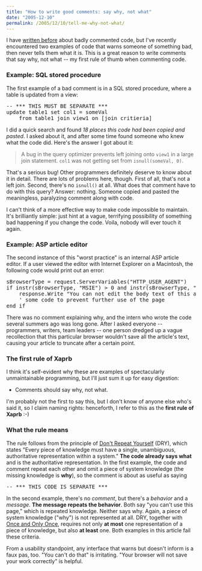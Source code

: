 ```yaml
---
title: "How to write good comments: say why, not what"
date: "2005-12-10"
permalink: /2005/12/10/tell-me-why-not-what/
---
```

I have [written before][1] about badly commented code, but I've recently encountered two examples of code that warns someone of something bad, then never tells them what it is. This is a great reason to write comments that say why, not what -- my first rule of thumb when commenting code.

### Example: SQL stored procedure

The first example of a bad comment is in a SQL stored procedure, where a table is updated from a view:

<pre>-- *** THIS MUST BE SEPARATE ***
update table1 set col1 = someVal
    from table1 join view1 on [join critieria]</pre>

I did a quick search and found *18 places this code had been copied and pasted*. I asked about it, and after some time found someone who knew what the code did. Here's the answer I got about it:

> A bug in the query optimizer prevents left joining onto `view1` in a large join statement. `col1` was not getting set from `isnull(someVal, 0)`.

That's a serious bug! Other programmers definitely deserve to know about it in detail. There are lots of problems here, though. First of all, that's not a left join. Second, there's no `isnull()` at all. What does that comment have to do with this query? Answer: nothing. Someone copied and pasted the meaningless, paralyzing comment along with code.

I can't think of a more effective way to make code impossible to maintain. It's brilliantly simple: just hint at a vague, terrifying possibility of something bad happening if you change the code. Voila, nobody will ever touch it again.

### Example: ASP article editor

The second instance of this "worst practice" is an internal ASP article editor. If a user viewed the editor with Internet Explorer on a Macintosh, the following code would print out an error:

<pre>sBrowserType = request.ServerVariables("HTTP_USER_AGENT")
if instr(sBrowserType, "MSIE") &gt; 0 and instr(sBrowserType, "Mac") &gt; 0 then
    response.Write "You can not edit the body text of this article with Mac IE - please use a different browser"
    ' some code to prevent further use of the page
end if</pre>

There was no comment explaining why, and the intern who wrote the code several summers ago was long gone. After I asked everyone -- programmers, writers, team leaders -- one person dredged up a vague recollection that this particular browser wouldn't save all the article's text, causing your article to truncate after a certain point.

### The first rule of Xaprb

I think it's self-evident why these are examples of spectacularly unmaintainable programming, but I'll just sum it up for easy digestion:

*   Comments should say why, not what.

I'm probably not the first to say this, but I don't know of anyone else who's said it, so I claim naming rights: henceforth, I refer to this as the **first rule of Xaprb** :-)

### What the rule means

The rule follows from the principle of [Don't Repeat Yourself][2] (DRY), which states "Every piece of knowledge must have a single, unambiguous, authoritative representation within a system." **The code already says what** and is the authoritative representation. In the first example, the code and comment repeat each other and omit a piece of system knowledge (the missing knowledge is **why**), so the comment is about as useful as saying

<pre>-- *** THIS CODE IS SEPARATE ***</pre>

In the second example, there's no *comment*, but there's a *behavior* and a *message*. **The message repeats the behavior**. Both say "you can't use this page," which is repeated knowledge. Neither says why. Again, a piece of system knowledge ("why") is not represented at all. DRY, together with [Once and Only Once][3], requires not only **at most** one representation of a piece of knowledge, but also **at least** one. Both examples in this article fail these criteria.

From a usability standpoint, any interface that warns but doesn't inform is a faux pas, too. "You can't do that" is irritating. "Your browser will not save your work correctly" is helpful.

 [1]: /blog/2005/09/28/a-comment-on-comments/
 [2]: http://c2.com/cgi/wiki?DontRepeatYourself
 [3]: http://c2.com/cgi/wiki?OnceAndOnlyOnce

